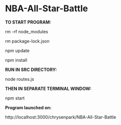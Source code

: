 # NBA-All-Star-Battle

**TO START PROGRAM:**

rm -rf node_modules

rm package-lock.json

npm update

npm install

**RUN IN SRC DIRECTORY:**

node routes.js

**THEN IN SEPARATE TERMINAL WINDOW:**

npm start

**Program launched on:**

http://localhost:3000/chrysenpark/NBA-All-Star-Battle
